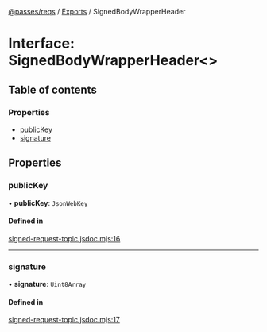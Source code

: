 [@passes/reqs](../README.md) / [Exports](../modules.md) / SignedBodyWrapperHeader

# Interface: SignedBodyWrapperHeader\<\>

## Table of contents

### Properties

- [publicKey](SignedBodyWrapperHeader.md#publickey)
- [signature](SignedBodyWrapperHeader.md#signature)

## Properties

### publicKey

• **publicKey**: `JsonWebKey`

#### Defined in

[signed-request-topic.jsdoc.mjs:16](https://github.com/passes-org/passes/blob/1776ea1/packages/reqs/src/signed-request-topic.jsdoc.mjs#L16)

___

### signature

• **signature**: `Uint8Array`

#### Defined in

[signed-request-topic.jsdoc.mjs:17](https://github.com/passes-org/passes/blob/1776ea1/packages/reqs/src/signed-request-topic.jsdoc.mjs#L17)
